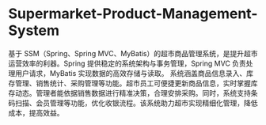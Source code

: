 # Supermarket-Product-Management-System
基于 SSM（Spring、Spring MVC、MyBatis）的超市商品管理系统，是提升超市运营效率的利器。Spring 提供稳定的系统架构与事务管理，Spring MVC 负责处理用户请求，MyBatis 实现数据的高效存储与读取。  系统涵盖商品信息录入、库存管理、销售统计、采购管理等功能。超市员工可便捷更新商品信息，实时掌握库存动态。管理者能依据销售数据进行精准决策，合理安排采购。同时，系统支持条码扫描、会员管理等功能，优化收银流程。该系统助力超市实现精细化管理，降低成本，提高效益。 
